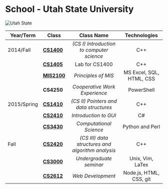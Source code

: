 # School - Utah State University

![Utah State](https://www.usu.edu/prm/identity/img/vertical_logo_on_white.jpg)

|Year/Term|Class|Class Name|Technologies|
|---|---|:---:|:---:|
|2014/Fall|[**CS1400**](https://github.com/AdamTew/USU/tree/master/2014/CS1400)|*(CS I) Introduction to computer science*|C++|
||[**CS1405**](https://github.com/AdamTew/USU/tree/master/2014/CS1400)		|  Lab for CS1400|C++|
||[**MIS2100**](https://github.com/AdamTew/USU/tree/master/2014/MIS2100)	| *Principles of MIS* |MS Excel, SQL, HTML, CSS|
||**CS4250**		|  *Cooperative Work Experience*|PowerShell
|2015/Spring|[**CS1410**](https://github.com/AdamTew/USU/tree/master/2015/CS1410)  |*(CS II) Pointers and data structures*|C++  
||[**CS2410**](https://github.com/AdamTew/USU/tree/master/2015/CS2410)  	| *Introduction to GUI*|C#
||[**CS3430**](https://github.com/AdamTew/USU/tree/master/2015/CS3430) 	| *Computational Science*|Python and Perl
|Fall|[**CS2420**](https://github.com/AdamTew/USU/tree/master/2015/CS2420)| *(CS III) data structures and algorithm analysis* | C++ 
||[**CS3000**](https://github.com/AdamTew/USU/tree/master/2015/CS3000)  	| *Undergraduate seminar* | Unix, Vim, LaTex
||[**CS2612**](https://github.com/AdamTew/USU/tree/master/2015/CS2612)  	| *Web Development* | Node.js, HTML, CSS, git